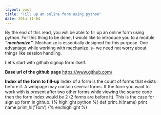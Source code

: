 ```yaml
---
layout: post
title: "Fill up an online form using python"
date: 2014-11-04
---
```


By the end of this read, you will be able to fill up an online form using python. For this thing to be done, I would like to introduce you to a module ***"mechanize"***.
Mechanize is essentially designed for this purpose. One advantage while working with mechanize is- we need not worry about things like session handling. 

Let's start with github signup form itself.

**Base url of the github page**
https://www.github.com/

**Index of the form to fill-up**
Index of a form is the count of forms that exists before it. A webpage may contain several forms. If the form you want to work with is present after two other forms while viewing the source code then the form index would be 2 (2 forms are before it). This is the case for sign up form in github.
{% highlight python %}
def print_hi(name)
  print name
print_hi('Tom')
{% endhighlight %}
